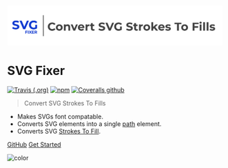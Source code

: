 <!-- Cover image should always be first! -->
<img src="images/cover.png" alt="Larakey Cover" width="500" height="auto"/>

# SVG Fixer

[![Travis (.org)](https://img.shields.io/travis/oslllo/svg-fixer)](https://travis-ci.com/github/oslllo/svg-fixer)
[![npm](https://img.shields.io/npm/v/oslllo-svg-fixer)](https://www.npmjs.com/package/oslllo-svg-fixer)
[![Coveralls github](https://img.shields.io/coveralls/github/oslllo/svg-fixer)](https://coveralls.io/github/oslllo/svg-fixer)

> Convert SVG Strokes To Fills

- Makes SVGs font compatable.
- Converts SVG elements into a single [path](https://developer.mozilla.org/en-US/docs/Web/SVG/Element/path) element.
- Converts SVG [Strokes To Fill](https://icomoon.io/#docs/stroke-to-fill).

[GitHub](https://github.com/oslllo/svg-fixer/)
[Get Started](/getting-started/introduction)

<!-- background color -->

![color](#fff)